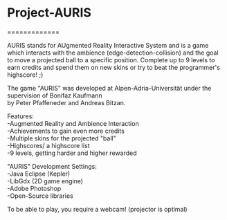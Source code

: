 <h1>Project-AURIS</h1>
=============

AURIS stands for AUgmented Reality Interactive System 
and is a game which interacts with the ambience (edge-detection-collision) and 
the goal to move a projected ball to a specific position. 
Complete up to 9 levels to earn credits and spend them on new skins or try to beat
the programmer's highscore! ;) <br>

The game "AURIS" was developed at Alpen-Adria-Universität under the supervision of Bonifaz Kaufmann <br>
by Peter Pfaffeneder and Andreas Bitzan. <br>

Features:<br>
-Augmented Reality and Ambience Interaction <br>
-Achievements to gain even more credits <br>
-Multiple skins for the projected "ball" <br>
-Highscores/ a highscore list <br>
-9 levels, getting harder and higher rewarded <br>

"AURIS" Development Settings:<br>
-Java Eclipse (Kepler) <br>
-LibGdx (2D game engine) <br>
-Adobe Photoshop <br>
-Open-Source libraries <br>

To be able to play, you require a webcam! (projector is optimal)
